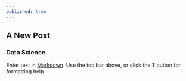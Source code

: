 ```yaml
---
published: true
---
```

## A New Post

### Data Science 

Enter text in [Markdown](http://daringfireball.net/projects/markdown/). Use the toolbar above, or click the **?** button for formatting help.
